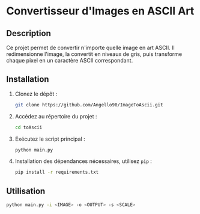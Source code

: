 # Convertisseur d'Images en ASCII Art

## Description
Ce projet permet de convertir n'importe quelle image en art ASCII. Il redimensionne l'image, la convertit en niveaux de gris, puis transforme chaque pixel en un caractère ASCII correspondant.

## Installation
1. Clonez le dépôt :
    ```sh
    git clone https://github.com/Angello90/ImageToAscii.git
    ```
2. Accédez au répertoire du projet :
    ```sh
    cd toAscii
    ```
3. Exécutez le script principal :
    ```sh
    python main.py
    ```
4. Installation des dépendances nécessaires, utilisez `pip` :
    ```sh
    pip install -r requirements.txt
    ```
## Utilisation
```sh
python main.py -i <IMAGE> -o <OUTPUT> -s <SCALE>  
```